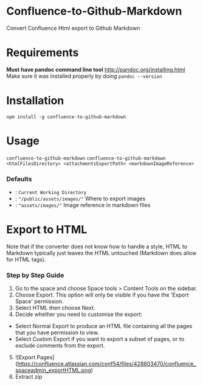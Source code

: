 # Confluence-to-Github-Markdown
Convert Confluence Html export to Github Markdown
# Requirements
 **Must have pandoc command line tool**
 http://pandoc.org/installing.html
 Make sure it was installed properly by doing `pandoc --version`
# Installation
`npm install -g confluence-to-github-markdown`
# Usage
  `confluence-to-github-markdown`
  `confluence-to-github-markdown <htmlFilesDirectory> <attachmentsExportPath> <markdownImageReference>`
  ### Defaults
  * <htmlFilesDirectory> : `Current Working Directory`
  * <attachmentsExportPath> : `"/public/assets/images/"` Where to export images
  * <markdownImageReference> : `"assets/images/"` Image reference in markdown files


# Export to HTML
Note that if the converter does not know how to handle a style, HTML to Markdown typically just leaves the HTML untouched (Markdown does allow for HTML tags).

### Step by Step Guide

1. Go to the space and choose Space tools > Content Tools on the sidebar. 
2. Choose Export. This option will only be visible if you have the 'Export Space' permission.
3. Select HTML  then choose Next.
4. Decide whether you need to customise the export:
  * Select Normal Export to produce an HTML file containing all the pages that you have permission to view.
  * Select Custom Export if you want to export a subset of pages, or to exclude comments from the export. 
5. ![Export Pages] (https://confluence.atlassian.com/conf54/files/428803470/confluence_spaceadmin_exportHTML.png)
6. Extract zip
